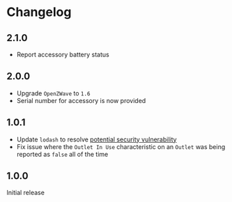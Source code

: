 # Changelog

## 2.1.0

- Report accessory battery status

## 2.0.0

- Upgrade `OpenZWave` to `1.6`
- Serial number for accessory is now provided

## 1.0.1

- Update `lodash` to resolve [potential security vulnerability](https://github.com/lodash/lodash/pull/4336)
- Fix issue where the `Outlet In Use` characteristic on an `Outlet` was being reported as `false` all of the time

## 1.0.0

Initial release
